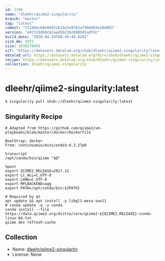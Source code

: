 ```yaml
---
id: 1196
name: "dleehr/qiime2-singularity"
branch: "master"
tag: "latest"
commit: "51146bc68e89452b15e5e9762af90d403e20d083"
version: "e97319db8c62aad5b2262690b05adfdc"
build_date: "2020-04-29T00:48:48.820Z"
size_mb: 5972
size: 2638270495
sif: "https://datasets.datalad.org/shub/dleehr/qiime2-singularity/latest/2020-04-29-51146bc6-e97319db/e97319db8c62aad5b2262690b05adfdc.simg"
datalad_url: https://datasets.datalad.org?dir=/shub/dleehr/qiime2-singularity/latest/2020-04-29-51146bc6-e97319db/
recipe: https://datasets.datalad.org/shub/dleehr/qiime2-singularity/latest/2020-04-29-51146bc6-e97319db/Singularity
collection: dleehr/qiime2-singularity
---
```


# dleehr/qiime2-singularity:latest

```bash
$ singularity pull shub://dleehr/qiime2-singularity:latest
```

## Singularity Recipe

```singularity
# Adapted from https://github.com/qiime2/vm-playbooks/blob/master/docker/Dockerfile

BootStrap: docker
From: continuumio/miniconda3:4.3.27p0

%runscript
/opt/conda/bin/qiime "$@"

%post
export QIIME2_RELEASE=2017.12
export LC_ALL=C.UTF-8
export LANG=C.UTF-8
export MPLBACKEND=agg
export PATH=/opt/conda/bin:${PATH}

# Required by qt
apt update && apt install -y libgl1-mesa-swx11
# conda update -q -y conda
conda install --file https://data.qiime2.org/distro/core/qiime2-${QIIME2_RELEASE}-conda-linux-64.txt
qiime dev refresh-cache
```

## Collection

 - Name: [dleehr/qiime2-singularity](https://github.com/dleehr/qiime2-singularity)
 - License: None

